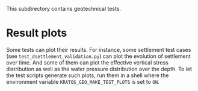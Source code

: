 This subdirectory contains geotechnical tests.


# Result plots

Some tests can plot their results.  For instance, some settlement test cases (see `test_dsettlement_validation.py`) can plot the evolution of settlement over time.  And some of them can plot the effective vertical stress distribution as well as the water pressure distribution over the depth.  To let the test scripts generate such plots, run them in a shell where the environment variable `KRATOS_GEO_MAKE_TEST_PLOTS` is set to `ON`.
